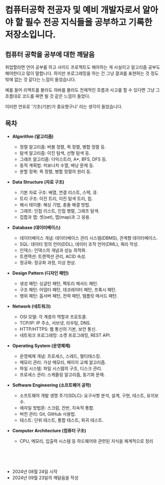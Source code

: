 # 컴퓨터공학 전공자 및 예비 개발자로서 알아야 할 필수 전공 지식들을 공부하고 기록한 저장소입니다.

## 컴퓨터 공학을 공부에 대한 깨달음

취업할라면 언어 공부를 하고 사이드 프로젝트도 해야하는 게 사실이고 알고리즘 공부도 해야한다고 많이 말합니다. 하지만 프로그래밍을 하는 건 그냥 결과를 표현하는 것 정도 밖에 없는 것 같다는 느낌이 들었습니다.

예를 들어 리액트를 몰라도 자바를 몰라도 전체적인 흐름과 사고를 할 수 있다면 그냥 그 흐름대로 코드를 짜면 될 것 같은 느낌이 들었다.

이러한 연유로 '기초(기본)가 중요했구나' 라는 생각이 들었습니다.


## 목차

- **Algorithm (알고리즘)**

  - 정렬 알고리즘: 버블 정렬, 퀵 정렬, 병합 정렬 등.
  - 탐색 알고리즘: 이진 탐색, 선형 탐색 등.
  - 그래프 알고리즘: 다익스트라, A\*, BFS, DFS 등.
  - 동적 계획법: 피보나치 수열, 배낭 문제 등.
  - 분할 정복: 퀵 정렬, 병합 정렬의 원리 등.

- **Data Structure (자료 구조)**

  - 기본 자료 구조: 배열, 연결 리스트, 스택, 큐.
  - 트리 구조: 이진 트리, 이진 탐색 트리, 힙.
  - 해시 테이블: 해싱 기법, 충돌 해결 방법.
  - 그래프: 인접 리스트, 인접 행렬, 그래프 탐색.
  - 집합과 맵: 셋(set), 맵(map)과 그 응용.

- **Database (데이터베이스)**

  - 데이터베이스 개념: 데이터베이스 관리 시스템(DBMS), 관계형 데이터베이스.
  - SQL: 데이터 정의 언어(DDL), 데이터 조작 언어(DML), 쿼리 작성.
  - 인덱스: 인덱스의 개념과 성능 최적화.
  - 트랜잭션: 트랜잭션 관리, ACID 속성.
  - 정규화: 정규화 과정, 이상 현상.

- **Design Pattern (디자인 패턴)**

  - 생성 패턴: 싱글턴 패턴, 팩토리 메서드 패턴.
  - 구조 패턴: 어댑터 패턴, 데코레이터 패턴, 프록시 패턴.
  - 행위 패턴: 옵서버 패턴, 전략 패턴, 템플릿 메서드 패턴.

- **Network (네트워크)**

  - OSI 모델: 각 계층의 역할과 프로토콜.
  - TCP/IP: IP 주소, 서브넷, 라우팅, DNS.
  - HTTP/HTTPS: 웹 통신의 기본, 보안 통신.
  - 네트워크 프로그래밍: 소켓 프로그래밍, REST API.

- **Operating System (운영체제)**

  - 운영체제 개념: 프로세스, 스레드, 멀티태스킹.
  - 메모리 관리: 가상 메모리, 페이지 교체 알고리즘.
  - 파일 시스템: 파일 시스템의 구조, 디스크 관리.
  - 프로세스 관리: 스케줄링 알고리즘, 동기화 문제.

- **Software Engineering (소프트웨어 공학)**

  - 소프트웨어 개발 생명 주기(SDLC): 요구사항 분석, 설계, 구현, 테스트, 유지보수.
  - 애자일 방법론: 스크럼, 칸반, 지속적 통합.
  - 버전 관리: Git, GitHub 사용법.
  - 테스트: 단위 테스트, 통합 테스트, 회귀 테스트.

- **Computer Architecture (컴퓨터 구조)**
  - CPU, 메모리, 입출력 시스템 등 하드웨어와 관련된 지식을 체계적으로 정리



<br>
<br>
<br>

- 2024년 08월 24일 시작
- 2024년 09월 23일의 깨달음을 작성